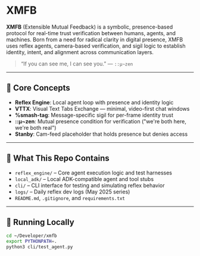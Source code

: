 # XMFB

**XMFB** (Extensible Mutual Feedback) is a symbolic, presence-based protocol for real-time trust verification 
between humans, agents, and machines. Born from a need for radical clarity in digital presence, XMFB uses 
reflex agents, camera-based verification, and sigil logic to establish identity, intent, and alignment across 
communication layers.

> “If you can see me, I can see you.” — `::μ~zen`

---

## 🚨 Core Concepts

- **Reflex Engine**: Local agent loop with presence and identity logic
- **VTTX**: Visual Text Tabs Exchange — minimal, video-first chat windows
- **%smash-tag**: Message-specific sigil for per-frame identity trust
- **::μ~zen**: Mutual presence condition for verification ("we're both here, we're both real")
- **Stanby**: Cam-feed placeholder that holds presence but denies access

---

## 🧠 What This Repo Contains

- `reflex_engine/` – Core agent execution logic and test harnesses
- `local_adk/` – Local ADK-compatible agent and tool stubs
- `cli/` – CLI interface for testing and simulating reflex behavior
- `logs/` – Daily reflex dev logs (May 2025 series)
- `README.md`, `.gitignore`, and `requirements.txt`

---

## 🔧 Running Locally

```bash
cd ~/Developer/xmfb
export PYTHONPATH=.
python3 cli/test_agent.py
